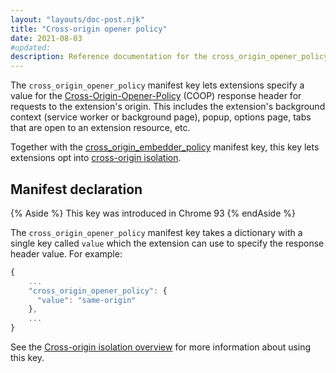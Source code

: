 ```yaml
---
layout: "layouts/doc-post.njk"
title: "Cross-origin opener policy"
date: 2021-08-03
#updated: 
description: Reference documentation for the cross_origin_opener_policy property of manifest.json.
---
```


The `cross_origin_opener_policy` manifest key lets extensions specify a value for the
[Cross-Origin-Opener-Policy][mdn-coop]
(COOP) response header for requests to the extension's origin.  This includes the extension's
background context (service worker or background page), popup, options page, tabs that are open to
an extension resource, etc. 

Together with the [cross_origin_embedder_policy] manifest key, this key lets extensions opt into
[cross-origin isolation][coi-overview].


## Manifest declaration 

{% Aside %}
This key was introduced in Chrome 93
{% endAside %}

The `cross_origin_opener_policy` manifest key takes a dictionary with a single key called `value`
which the extension can use to specify the response header value. For example:


```js
{
    ...
    "cross_origin_opener_policy": {
      "value": "same-origin"
    },
    ...
}
```

See the [Cross-origin isolation overview](coi-overview) for more
information about using this key.

[coi-overview]: /docs/extensions/mv2/cross-origin-isolation/
[cross_origin_embedder_policy]: /docs/extensions/mv2/manifest/cross_origin_embedder_policy/
[mdn-coop]: https://developer.mozilla.org/en-US/docs/Web/HTTP/Headers/Cross-Origin-Opener-Policy
